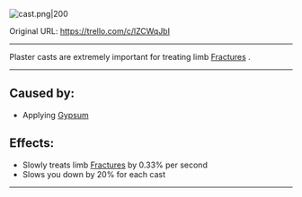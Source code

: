 ![cast.png\|200](//Extremities/Plaster%20Cast%20-%20Attachments/6718845db30472d958dd7e71.png)

Original URL: https://trello.com/c/lZCWqJbI

---

Plaster casts are extremely important for treating limb [Fractures](../Bones/Fractures.md) .

---

## Caused by:

- Applying [Gypsum](../Items/Gypsum.md)

## Effects:

- Slowly treats limb [Fractures](../Bones/Fractures.md) by 0.33% per second
- Slows you down by 20% for each cast

---

